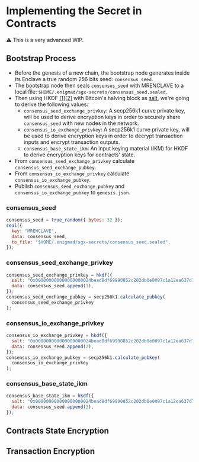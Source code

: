 # Implementing the Secret in Contracts

:warning: This is a very advanced WIP.

## Bootstrap Process

- Before the genesis of a new chain, the bootstrap node generates inside its Enclave a true random 256 bits seed: `consensus_seed`.
- The bootstrap node then seals `consensus_seed` with MRENCLAVE to a local file: `$HOME/.enigmad/sgx-secrets/consensus_seed.sealed`.
- Then using HKDF [[1]](https://tools.ietf.org/html/rfc5869#section-2)[[2]](https://en.wikipedia.org/wiki/HKDF) with Bitcoin's halving block as [salt](https://tools.ietf.org/html/rfc5869#section-3.1), we're going to derive the following values:
  - `consensus_seed_exchange_privkey`: A secp256k1 curve private key, will be used to derive encryption keys in order to securely share `consensus_seed` with new nodes in the network.
  - `consensus_io_exchange_privkey`: A secp256k1 curve private key, will be used to derive encryption keys in order to decrypt transaction inputs and encrypt transaction outputs.
  - `consensus_base_state_ikm`: An input keying material (IKM) for HKDF to derive encryption keys for contracts' state.
- From `consensus_seed_exchange_privkey` calculate `consensus_seed_exchange_pubkey`.
- From `consensus_io_exchange_privkey` calculate `consensus_io_exchange_pubkey`.
- Publish `consensus_seed_exchange_pubkey` and `consensus_io_exchange_pubkey` to `genesis.json`.

### consensus_seed

```js
consensus_seed = true_random({ bytes: 32 });
seal({
  key: "MRENCLAVE",
  data: consensus_seed,
  to_file: "$HOME/.enigmad/sgx-secrets/consensus_seed.sealed",
});
```

### consensus_seed_exchange_privkey

```js
consensus_seed_exchange_privkey = hkdf({
  salt: "0x000000000000000000024bead8df69990852c202db0e0097c1a12ea637d7e96d",
  data: consensus_seed.append(1),
});
consensus_seed_exchange_pubkey = secp256k1.calculate_pubkey(
  consensus_seed_exchange_privkey
);
```

### consensus_io_exchange_privkey

```js
consensus_io_exchange_privkey = hkdf({
  salt: "0x000000000000000000024bead8df69990852c202db0e0097c1a12ea637d7e96d",
  data: consensus_seed.append(2),
});
consensus_io_exchange_pubkey = secp256k1.calculate_pubkey(
  consensus_io_exchange_privkey
);
```

### consensus_base_state_ikm

```js
consensus_base_state_ikm = hkdf({
  salt: "0x000000000000000000024bead8df69990852c202db0e0097c1a12ea637d7e96d",
  data: consensus_seed.append(3),
});
```

## Contracts State Encryption

## Transaction Encryption

```

```
